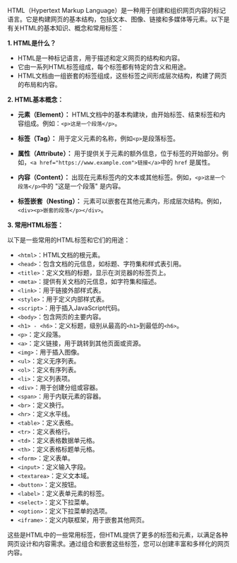 HTML（Hypertext Markup Language）是一种用于创建和组织网页内容的标记语言。它是构建网页的基本结构，包括文本、图像、链接和多媒体等元素。以下是有关HTML的基本知识、概念和常用标签：

**1. HTML是什么？**

- HTML是一种标记语言，用于描述和定义网页的结构和内容。
- 它由一系列HTML标签组成，每个标签都有特定的含义和用途。
- HTML文档由一组嵌套的标签组成，这些标签之间形成层次结构，构建了网页的布局和内容。

**2. HTML基本概念：**

- **元素（Element）：** HTML文档中的基本构建块，由开始标签、结束标签和内容组成。例如：`<p>这是一个段落</p>`。

- **标签（Tag）：** 用于定义元素的名称，例如`<p>`是段落标签。

- **属性（Attribute）：** 用于提供关于元素的额外信息，位于标签的开始部分。例如，`<a href="https://www.example.com">链接</a>`中的 `href` 是属性。

- **内容（Content）：** 出现在元素标签内的文本或其他标签。例如，`<p>这是一个段落</p>`中的 "这是一个段落" 是内容。

- **标签嵌套（Nesting）：** 元素可以嵌套在其他元素内，形成层次结构。例如，`<div><p>嵌套的段落</p></div>`。

**3. 常用HTML标签：**

以下是一些常用的HTML标签和它们的用途：

- `<html>`：HTML文档的根元素。
- `<head>`：包含文档的元信息，如标题、字符集和样式表引用。
- `<title>`：定义文档的标题，显示在浏览器的标签页上。
- `<meta>`：提供有关文档的元信息，如字符集和描述。
- `<link>`：用于链接外部样式表。
- `<style>`：用于定义内部样式表。
- `<script>`：用于插入JavaScript代码。
- `<body>`：包含网页的主要内容。
- `<h1> - <h6>`：定义标题，级别从最高的`<h1>`到最低的`<h6>`。
- `<p>`：定义段落。
- `<a>`：定义链接，用于跳转到其他页面或资源。
- `<img>`：用于插入图像。
- `<ul>`：定义无序列表。
- `<ol>`：定义有序列表。
- `<li>`：定义列表项。
- `<div>`：用于创建分组或容器。
- `<span>`：用于内联元素的容器。
- `<br>`：定义换行。
- `<hr>`：定义水平线。
- `<table>`：定义表格。
- `<tr>`：定义表格行。
- `<td>`：定义表格数据单元格。
- `<th>`：定义表格标题单元格。
- `<form>`：定义表单。
- `<input>`：定义输入字段。
- `<textarea>`：定义文本域。
- `<button>`：定义按钮。
- `<label>`：定义表单元素的标签。
- `<select>`：定义下拉菜单。
- `<option>`：定义下拉菜单的选项。
- `<iframe>`：定义内联框架，用于嵌套其他网页。

这些是HTML中的一些常用标签，但HTML提供了更多的标签和元素，以满足各种网页设计和内容需求。通过组合和嵌套这些标签，您可以创建丰富和多样化的网页内容。